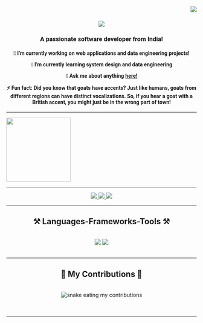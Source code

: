<!---
venvVarun/venvVarun is a ✨ special ✨ repository because its `README.md` (this file) appears on your GitHub profile.
You can click the Preview link to take a look at your changes.
--->
<img align="right" src="https://visitor-badge.laobi.icu/badge?page_id=venvVarun.venvVarun" />

<h1 align="center" style="font-family: 'Roboto', Century Gothic;">
    <img src="https://readme-typing-svg.herokuapp.com/?font=Righteous&size=35&center=true&vCenter=true&width=500&height=70&duration=4000&lines=Hi+There!+👋;+I'm+Varun+:);" />
</h1>
<h3 align="center" style="font-family: 'Roboto', Century Gothic;">A passionate software developer from India!</h3>
<div align="center">
 <h4 style="font-family: 'Roboto', Century Gothic;">
🔭 I’m currently working on web applications and data engineering projects!

 🌱 I’m currently learning system design and data engineering

💬 Ask me about anything [here!](https://github.com/venvVarun/venvVarun/issues)

⚡ Fun fact: Did you know that goats have accents? Just like humans, goats from different regions can have distinct vocalizations. So, if you hear a goat with a British accent, you might just be in the wrong part of town!
 </h4>
 </div>
 <hr/>
 <div>
  <a href="https://github.com/venvVarun">
   <img align="center" height="170" src="https://github-readme-stats.vercel.app/api/top-langs/?username=venvVarun&layout=compact&langs_count=16&theme=github_dark"/>
</div>
<hr/>
<div align="center"> 
  <a href="mailto:imvarun0@gmail.com">
    <img src="https://img.shields.io/badge/_Gmail_-333333?style=for-the-badge&logo=gmail&logoColor=red" />
  </a>
  <a href="https://linkedin.com/in/varun" target="_blank">
    <img src="https://img.shields.io/badge/LinkedIn-333333?style=for-the-badge&logo=linkedin&logoColor=white" target="_blank" />
  </a>
  <a href="https://venvVarun.github.io" target="_blank">
     <img src="https://img.shields.io/badge/WEBSITE_-333333?style=for-the-badge&logo=alienware&logoColor=green" target="_blank" /> <!-- sqlite, safari, google-chrome are other good icon options -->
  </a>
</div>
 <hr/>
 
<h2 align="center">⚒️ Languages-Frameworks-Tools ⚒️</h2>
<br/>
<div align="center">
    <img src="https://skillicons.dev/icons?i=java,python,javascript,html,css,spring,angular,hibernate,maven,mongodb,mysql,postgres,postman&theme=dark" />
    <img src="https://skillicons.dev/icons?i=kafka,redis,docker,jenkins,aws,gcp,bitbucket,git,github,linux,idea,vscode&theme=dark" />
</div>
<br/>
<hr/>
<div align="center">
  <h2>🐍 My Contributions 🐍</h2>
  <br>
  <img alt="snake eating my contributions" src="https://raw.githubusercontent.com/venvVarun/venvVarun/github-contribution-grid-snake.svg" />
  <br/><br/><br/>
</div>
<hr/>
